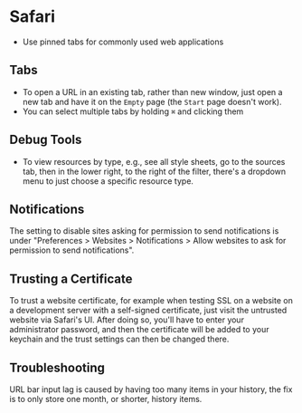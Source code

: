 # Safari

- Use pinned tabs for commonly used web applications

## Tabs

- To open a URL in an existing tab, rather than new window, just open a new tab and have it on the `Empty` page (the `Start` page doesn't work).
- You can select multiple tabs by holding `⌘` and clicking them

## Debug Tools

- To view resources by type, e.g., see all style sheets, go to the sources tab, then in the lower right, to the right of the filter, there's a dropdown menu to just choose a specific resource type.

## Notifications

The setting to disable sites asking for permission to send notifications is under "Preferences > Websites > Notifications > Allow websites to ask for permission to send notifications".

## Trusting a Certificate

To trust a website certificate, for example when testing SSL on a website on a development server with a self-signed certificate, just visit the untrusted website via Safari's UI. After doing so, you'll have to enter your administrator password, and then the certificate will be added to your keychain and the trust settings can then be changed there.

## Troubleshooting

URL bar input lag is caused by having too many items in your history, the fix is to only store one month, or shorter, history items.
